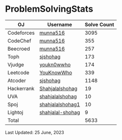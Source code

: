 # ProblemSolvingStats


| OJ | Username | Solve Count |
| -- | -------- | ----------- |
| Codeforces | [munna516](https://codeforces.com/profile/munna516) | 3095 |
| CodeChef | [munna516](https://www.codechef.com/users/munna_516) | 355 |
| Beecroed | [munna516](https://www.beecrowd.com.br/judge/en/profile/713702) | 257 |
| Toph | [sjshohag](https://toph.co/u/Munna516) | 173 | 
| Vjudge | [youkn0wwho](https://vjudge.net/user/munna516) | 174 | 
| Leetcode | [YouKnowWho](https://leetcode.com/munna516/) | 339 |
| Atcoder | [sjshohag](https://atcoder.jp/users/munna516) | 1148 |
| Hackerrank | [Shahjalalshohag](https://www.hackerrank.com/munna516?hr_r=1) | 19 |
| UVA | [shahjalalshohag](https://onlinejudge.org/index.php?option=com_onlinejudge&Itemid=15) | 10 |
| Spoj | [shahjalalshohag1](https://www.spoj.com/myaccount/) | 10 |
| Lightoj | [shahjalal-shohag](https://lightoj.com/user/munna516) | 9 |
| Total | | 5633 |

Last Updated: 25 June, 2023

